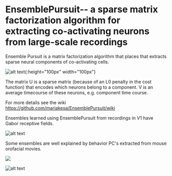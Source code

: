 # EnsemblePursuit-- a sparse matrix factorization algorithm for extracting co-activating neurons from large-scale recordings

Ensemble Pursuit is a matrix factorization algorithm that places that extracts sparse neural components of co-activating cells. 

![alt text](https://github.com/mariakesa/EnsemblePursuit/blob/master/Figures/fig11.png){:height="100px" width="100px"}

The matrix U is a sparse matrix (because of an L0 penalty in the cost function) that encodes which neurons belong to a component. V is an average timecourse of these neurons, e.g. component time course.

For more details see the wiki https://github.com/mariakesa/EnsemblePursuit/wiki 

Ensembles learned using EnsemblePursuit from recordings in V1 have Gabor receptive fields. 

![alt text](https://github.com/mariakesa/EnsemblePursuit/blob/master/Figures/ep_rec_fields.png)

Some ensembles are well explained by behavior PC's extracted from mouse orofacial movies.

![](https://github.com/mariakesa/EnsemblePursuit/blob/master/Figures/mouse.gif)


![alt text](https://github.com/mariakesa/EnsemblePursuit/blob/master/Figures/Behavior.png)


